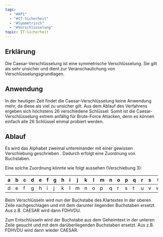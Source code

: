 ```yaml
---
tags:
  - "#AP1"
  - "#IT-Sicherheit"
  - "#Symmetrisch"
  - "#Verschlüsselung"
topic: IT-Sicherheit
---
```

## Erklärung
Die Caesar-Verschlüsselung ist eine symmetrische Verschlüsselung. Sie gilt als sehr unsicher und dient zur Veranschaulichung von Verschlüsselungsgrundlagen. 

## Anwendung 
In der heutigen Zeit findet die Caesar-Verschlüsselung keine Anwendung mehr, da diese als viel zu unsicher gilt. Aus dem Ablauf des Verfahrens ergeben sich höchstens 26 verschiedene Schlüssel. Somit ist die Caesar-Verschlüsselung extrem anfällig für Brute-Force Attacken, denn es können einfach alle 26 Schlüssel einmal probiert werden.

## Ablauf

Es wird das Alphabet zweimal untereinander mit einer gewissen Verschiebung geschrieben .
Dadurch erfolgt eine Zuordnung von Buchstaben. 

Eine solche Zuordnung könnte wie folgt aussehen (Verschiebung 3):

|a|b|c|d|e|f|g|h|i|j|k|l|m|n|o|p|q|r|s|t|u|v|w|x|y|z|
|--|--|--|--|--|--|--|--|--|--|--|--|--|--|--|--|--|--|--|--|--|--|--|--|--|--|
|d|e|f|g|h|i|j|k|l|m|n|o|p|q|r|s|t|u|v|w|x|y|z|a|b|c|

Beim Verschlüsseln wird nun der Buchstabe des Klartextes in der oberen Zeile nachgeschlagen und mit dem darunter liegenden Buchstaben ersetzt.
Aus z.B. CAESAR wird dann FDHVDU.

Zum Entschlüsseln wird der Buchstabe aus dem Geheimtext in der unteren Zeile gesucht und mit dem darüberliegenden Buchstaben ersetzt.
Aus z.B. FDHVDU wird dann wieder CAESAR.

